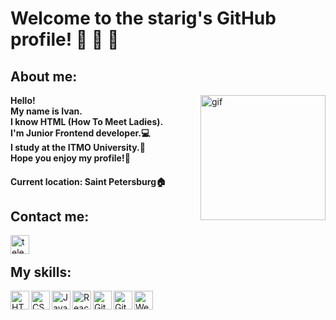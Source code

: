 # Welcome to the starig's GitHub profile! 👋 👋 👋 

## About me:

<img alt="gif" width="200px" align="right" src="https://media.tenor.com/images/dc545e5a0f93c9b2bf1d4f0af54ebbff/tenor.gif" />

<b>Hello!<br>
  My name is Ivan.<br>
  I know HTML (How To Meet Ladies).<br>
  I'm Junior Frontend developer.💻<br>
  I study at the ITMO University.📜 <br>
  Hope you enjoy my profile!🙂</b>


#### Current location: Saint Petersburg🏠

## Contact me:
[<img align="left" alt="telegram" width="30px" src="https://www.flaticon.com/svg/vstatic/svg/2111/2111646.svg?token=exp=1616114453~hmac=1f03181f0f66986cc18675dbd5ac4046" />][Telegram]

<br>

## My skills:
<img align="left" alt="HTML5" width="30px" src="https://www.flaticon.com/premium-icon/icons/svg/2786/2786969.svg" />
<img align="left" alt="CSS3" width="30px" src="https://www.flaticon.com/svg/vstatic/svg/919/919826.svg?token=exp=1616114479~hmac=b4412c918f517b456cb2cf78b0b23f80" />
<img align="left" alt="JavaScript" width="30px" src="https://www.flaticon.com/svg/vstatic/svg/541/541509.svg?token=exp=1616114501~hmac=449ea579ff7a97c8db4cbed151a97188" />
<img align="left" alt="ReactJS" width="30px" src="https://www.flaticon.com/premium-icon/icons/svg/1183/1183621.svg" />
<img align="left" alt="Git" width="30px" src="https://www.flaticon.com/svg/vstatic/svg/2111/2111288.svg?token=exp=1616114528~hmac=7ec5d38e73822eed418abd2157671691" />
<img align="left" alt="GitHub" width="30px" src="https://www.flaticon.com/svg/vstatic/svg/2111/2111425.svg?token=exp=1616114549~hmac=6450e2d9b9850029bbbf6faabb0733d8" />
<img align="left" alt="WebStorm" width="30px" src="https://cdn.freebiesupply.com/logos/large/2x/webstorm-icon-logo-svg-vector.svg" />


[Telegram]: https://t.me/starig
[Instagram]: https://www.instagram.com/starig.bb/
